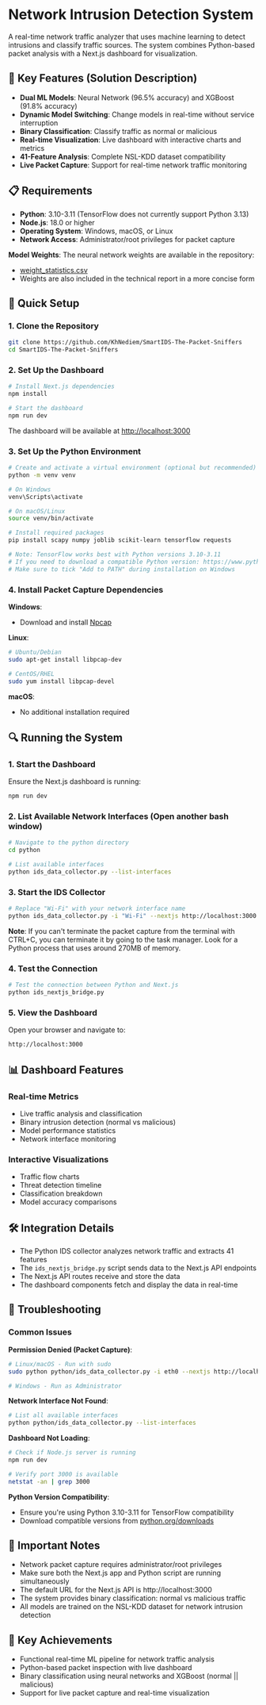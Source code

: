 # Network Intrusion Detection System

A real-time network traffic analyzer that uses machine learning to detect intrusions and classify traffic sources. The system combines Python-based packet analysis with a Next.js dashboard for visualization.

## 🌟 Key Features (Solution Description)

- **Dual ML Models**: Neural Network (96.5% accuracy) and XGBoost (91.8% accuracy)
- **Dynamic Model Switching**: Change models in real-time without service interruption
- **Binary Classification**: Classify traffic as normal or malicious
- **Real-time Visualization**: Live dashboard with interactive charts and metrics
- **41-Feature Analysis**: Complete NSL-KDD dataset compatibility
- **Live Packet Capture**: Support for real-time network traffic monitoring

## 📋 Requirements

- **Python**: 3.10-3.11 (TensorFlow does not currently support Python 3.13)
- **Node.js**: 18.0 or higher
- **Operating System**: Windows, macOS, or Linux
- **Network Access**: Administrator/root privileges for packet capture


**Model Weights**: The neural network weights are available in the repository:
- [weight_statistics.csv](https://github.com/KhNediem/SmartIDS-The-Packet-Sniffers/blob/master/weight_statistics.csv)
- Weights are also included in the technical report in a more concise form

## 🚀 Quick Setup

### 1. Clone the Repository

```bash
git clone https://github.com/KhNediem/SmartIDS-The-Packet-Sniffers
cd SmartIDS-The-Packet-Sniffers
```

### 2. Set Up the Dashboard

```bash
# Install Next.js dependencies
npm install

# Start the dashboard
npm run dev
```

The dashboard will be available at [http://localhost:3000](http://localhost:3000)

### 3. Set Up the Python Environment

```bash
# Create and activate a virtual environment (optional but recommended)
python -m venv venv

# On Windows
venv\Scripts\activate

# On macOS/Linux
source venv/bin/activate

# Install required packages
pip install scapy numpy joblib scikit-learn tensorflow requests

# Note: TensorFlow works best with Python versions 3.10-3.11
# If you need to download a compatible Python version: https://www.python.org/downloads/
# Make sure to tick "Add to PATH" during installation on Windows
```

### 4. Install Packet Capture Dependencies

**Windows**:
- Download and install [Npcap](https://npcap.com/)

**Linux**:
```bash
# Ubuntu/Debian
sudo apt-get install libpcap-dev

# CentOS/RHEL
sudo yum install libpcap-devel
```

**macOS**:
- No additional installation required

## 🔍 Running the System

### 1. Start the Dashboard

Ensure the Next.js dashboard is running:

```bash
npm run dev
```

### 2. List Available Network Interfaces (Open another bash window)

```bash
# Navigate to the python directory
cd python

# List available interfaces
python ids_data_collector.py --list-interfaces
```

### 3. Start the IDS Collector 

```bash
# Replace "Wi-Fi" with your network interface name
python ids_data_collector.py -i "Wi-Fi" --nextjs http://localhost:3000
```

**Note**: If you can't terminate the packet capture from the terminal with CTRL+C, you can terminate it by going to the task manager. Look for a Python process that uses around 270MB of memory.

### 4. Test the Connection

```bash
# Test the connection between Python and Next.js
python ids_nextjs_bridge.py
```

### 5. View the Dashboard

Open your browser and navigate to:

```
http://localhost:3000
```


## 📊 Dashboard Features

### Real-time Metrics
- Live traffic analysis and classification
- Binary intrusion detection (normal vs malicious)
- Model performance statistics
- Network interface monitoring

### Interactive Visualizations
- Traffic flow charts
- Threat detection timeline
- Classification breakdown
- Model accuracy comparisons

## 🛠️ Integration Details

- The Python IDS collector analyzes network traffic and extracts 41 features
- The `ids_nextjs_bridge.py` script sends data to the Next.js API endpoints
- The Next.js API routes receive and store the data
- The dashboard components fetch and display the data in real-time

## 🔧 Troubleshooting

### Common Issues

**Permission Denied (Packet Capture)**:
```bash
# Linux/macOS - Run with sudo
sudo python python/ids_data_collector.py -i eth0 --nextjs http://localhost:3000

# Windows - Run as Administrator
```

**Network Interface Not Found**:
```bash
# List all available interfaces
python python/ids_data_collector.py --list-interfaces
```

**Dashboard Not Loading**:
```bash
# Check if Node.js server is running
npm run dev

# Verify port 3000 is available
netstat -an | grep 3000
```

**Python Version Compatibility**:
- Ensure you're using Python 3.10-3.11 for TensorFlow compatibility
- Download compatible versions from [python.org/downloads](https://www.python.org/downloads/)

## 📝 Important Notes

- Network packet capture requires administrator/root privileges
- Make sure both the Next.js app and Python script are running simultaneously
- The default URL for the Next.js API is http://localhost:3000
- The system provides binary classification: normal vs malicious traffic
- All models are trained on the NSL-KDD dataset for network intrusion detection

## 🎯 Key Achievements

- Functional real-time ML pipeline for network traffic analysis
- Python-based packet inspection with live dashboard
- Binary classification using neural networks and XGBoost (normal || malicious)
- Support for live packet capture and real-time visualization
